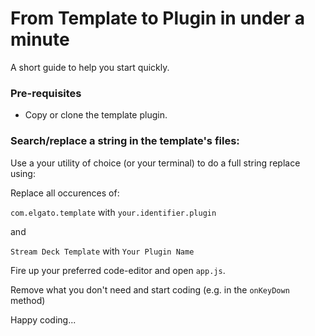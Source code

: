 # From Template to Plugin in under a minute

A short guide to help you start quickly.

### Pre-requisites

- Copy or clone the template plugin.

### Search/replace a string in the template's files:

Use a your utility of choice (or your terminal) to do a full string replace using:

Replace all occurences of:

`com.elgato.template` with `your.identifier.plugin`

and

`Stream Deck Template` with `Your Plugin Name`


Fire up your preferred code-editor and open `app.js`.

Remove what you don't need and start coding (e.g. in the `onKeyDown` method)

Happy coding...
